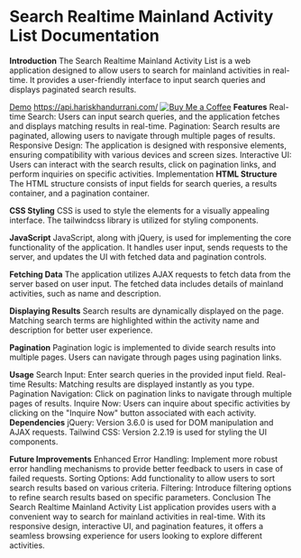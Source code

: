 # **Search Realtime Mainland Activity List Documentation**
**Introduction**
The Search Realtime Mainland Activity List is a web application designed to allow users to search for mainland activities in real-time. It provides a user-friendly interface to input search queries and displays paginated search results.

[Demo](https://api.hariskhandurrani.com/ "Demo")
https://api.hariskhandurrani.com/
[![Buy Me a Coffee](https://img.shields.io/badge/Donate-Buy%20Me%20a%20Coffee-orange.svg)](https://www.buymeacoffee.com/hariskha)
**Features**
Real-time Search: Users can input search queries, and the application fetches and displays matching results in real-time.
Pagination: Search results are paginated, allowing users to navigate through multiple pages of results.
Responsive Design: The application is designed with responsive elements, ensuring compatibility with various devices and screen sizes.
Interactive UI: Users can interact with the search results, click on pagination links, and perform inquiries on specific activities.
Implementation
**HTML Structure**
The HTML structure consists of input fields for search queries, a results container, and a pagination container.

**CSS Styling**
CSS is used to style the elements for a visually appealing interface. The tailwindcss library is utilized for styling components.

**JavaScript**
JavaScript, along with jQuery, is used for implementing the core functionality of the application. It handles user input, sends requests to the server, and updates the UI with fetched data and pagination controls.

**Fetching Data**
The application utilizes AJAX requests to fetch data from the server based on user input. The fetched data includes details of mainland activities, such as name and description.

**Displaying Results**
Search results are dynamically displayed on the page. Matching search terms are highlighted within the activity name and description for better user experience.

**Pagination**
Pagination logic is implemented to divide search results into multiple pages. Users can navigate through pages using pagination links.

**Usage**
Search Input: Enter search queries in the provided input field.
Real-time Results: Matching results are displayed instantly as you type.
Pagination Navigation: Click on pagination links to navigate through multiple pages of results.
Inquire Now: Users can inquire about specific activities by clicking on the "Inquire Now" button associated with each activity.
**Dependencies**
jQuery: Version 3.6.0 is used for DOM manipulation and AJAX requests.
Tailwind CSS: Version 2.2.19 is used for styling the UI components.

**Future Improvements**
Enhanced Error Handling: Implement more robust error handling mechanisms to provide better feedback to users in case of failed requests.
Sorting Options: Add functionality to allow users to sort search results based on various criteria.
Filtering: Introduce filtering options to refine search results based on specific parameters.
Conclusion
The Search Realtime Mainland Activity List application provides users with a convenient way to search for mainland activities in real-time. With its responsive design, interactive UI, and pagination features, it offers a seamless browsing experience for users looking to explore different activities.
